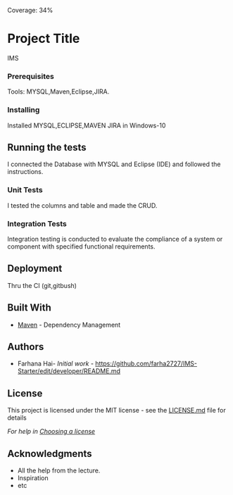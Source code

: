 Coverage: 34%
# Project Title

IMS


### Prerequisites

Tools: MYSQL,Maven,Eclipse,JIRA.



### Installing
Installed MYSQL,ECLIPSE,MAVEN JIRA in Windows-10


## Running the tests

I connected the Database with MYSQL and Eclipse (IDE) and followed the instructions.

### Unit Tests 

I tested the columns and table and made the CRUD.




### Integration Tests 
Integration testing is conducted to evaluate the compliance of a system or component with specified functional requirements.




## Deployment

Thru the CI (git,gitbush)

## Built With

* [Maven](https://maven.apache.org/) - Dependency Management



## Authors

* Farhana Hai- *Initial work* - https://github.com/farha2727/IMS-Starter/edit/developer/README.md

## License

This project is licensed under the MIT license - see the [LICENSE.md](LICENSE.md) file for details 

*For help in [Choosing a license](https://choosealicense.com/)*

## Acknowledgments

* All the help from the lecture.
* Inspiration
* etc
